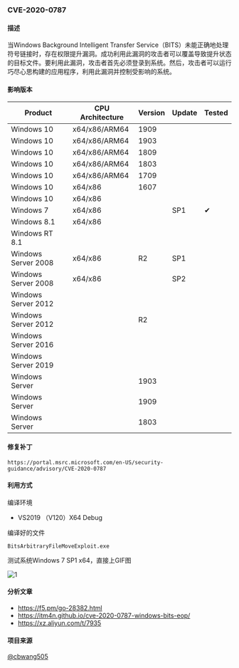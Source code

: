 ### CVE-2020-0787

#### 描述

当Windows Background Intelligent Transfer Service（BITS）未能正确地处理符号链接时，存在权限提升漏洞。成功利用此漏洞的攻击者可以覆盖导致提升状态的目标文件。要利用此漏洞，攻击者首先必须登录到系统。然后，攻击者可以运行巧尽心思构建的应用程序，利用此漏洞并控制受影响的系统。

#### 影响版本

| Product             | CPU Architecture | Version | Update | Tested             |
| ------------------- | ---------------- | ------- | ------ | ------------------ |
| Windows 10          | x64/x86/ARM64    | 1909    |        |                    |
| Windows 10          | x64/x86/ARM64    | 1903    |        |                    |
| Windows 10          | x64/x86/ARM64    | 1809    |        |                    |
| Windows 10          | x64/x86/ARM64    | 1803    |        |                    |
| Windows 10          | x64/x86/ARM64    | 1709    |        |                    |
| Windows 10          | x64/x86          | 1607    |        |                    |
| Windows 10          | x64/x86          |         |        |                    |
| Windows 7           | x64/x86          |         | SP1    | &#10004; |
| Windows 8.1         | x64/x86          |         |        |                    |
| Windows RT 8.1      |                  |         |        |                    |
| Windows Server 2008 | x64/x86          | R2      | SP1    |                    |
| Windows Server 2008 | x64/x86          |         | SP2    |                    |
| Windows Server 2012 |                  |         |        |                    |
| Windows Server 2012 |                  | R2      |        |                    |
| Windows Server 2016 |                  |         |        |                    |
| Windows Server 2019 |                  |         |        |                    |
| Windows Server      |                  | 1903    |        |                    |
| Windows Server      |                  | 1909    |        |                    |
| Windows Server      |                  | 1803    |        |                    |

#### 修复补丁

```
https://portal.msrc.microsoft.com/en-US/security-guidance/advisory/CVE-2020-0787
```

#### 利用方式

编译环境

- VS2019 （V120）X64 Debug

编译好的文件

```
BitsArbitraryFileMoveExploit.exe
```

测试系统Windows 7 SP1 x64，直接上GIF图

![1](https://raw.github.com/Ascotbe/Image/master/Kernelhub/CVE-2020-0787_win7_sp1_x64.gif)

#### 分析文章
- https://f5.pm/go-28382.html
- https://itm4n.github.io/cve-2020-0787-windows-bits-eop/
- https://xz.aliyun.com/t/7935


#### 项目来源

[@cbwang505](https://github.com/cbwang505/CVE-2020-0787-EXP-ALL-WINDOWS-VERSION)



